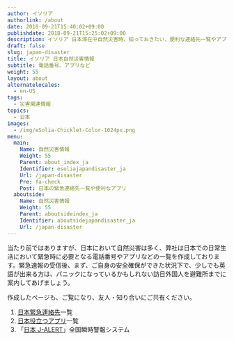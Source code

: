 ```yaml
---
author: イソリア
authorlink: /about
date: 2018-09-21T15:40:02+09:00
publishdate: 2018-09-21T15:25:02+09:00
description: イソリア 日本滞在中自然災害時、知っておきたい、便利な連絡先一覧やアプリなど
draft: false
slug: japan-disaster
title: イソリア 日本自然災害情報
subtitle: 電話番号、アプリなど
weight: 55
layout: about
alternatelocales:
  - en-US
tags:
  - 災害関連情報
topics:
  - 日本
images:
  - /img/eSolia-Chicklet-Color-1024px.png
menu:
  main:
    Name: 自然災害情報
    Weight: 55
    Parent: about_index_ja
    Identifier: esoliajapandisaster_ja
    Url: /japan-disaster
    Pre: fa-check
    Post: 日本の緊急連絡先一覧や便利なアプリ
  aboutside:
    Name: 自然災害情報
    Weight: 55
    Parent: aboutsideindex_ja
    Identifier: aboutsidejapandisaster_ja
    Url: /japan-disaster
---
```


当たり前ではありますが、日本において自然災害は多く、弊社は日本での日常生活において緊急時に必要となる電話番号やアプリなどの一覧を作成しております。緊急速報の受信後、まず、ご自身の安全確保ができた状況下で、少しでも英語が出来る方は、パニックになっているかもしれない訪日外国人を避難所までに案内してあげましょう。

作成したページも、ご覧になり、友人・知り合いにご共有ください。

1. [日本緊急連絡先](/japan-contacts/)一覧
2. [日本役立つアプリ](/japan-apps/)一覧
3. 「[日本 J-ALERT](/japan-emergency-broadcast-system-j-alert/)」全国瞬時警報システム  
